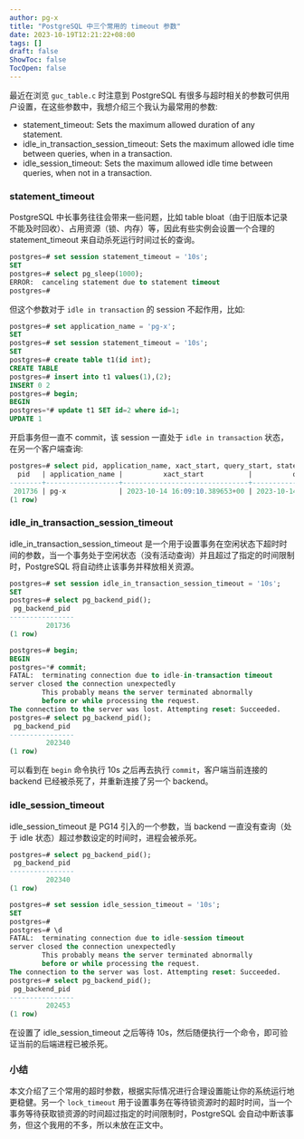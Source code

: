 ```yaml
---
author: pg-x
title: "PostgreSQL 中三个常用的 timeout 参数"
date: 2023-10-19T12:21:22+08:00
tags: []
draft: false
ShowToc: false
TocOpen: false
---
```


最近在浏览 `guc_table.c` 时注意到 PostgreSQL 有很多与超时相关的参数可供用户设置，在这些参数中，我想介绍三个我认为最常用的参数:

- statement_timeout: Sets the maximum allowed duration of any statement.
- idle_in_transaction_session_timeout: Sets the maximum allowed idle time between queries, when in a transaction.
- idle_session_timeout: Sets the maximum allowed idle time between queries, when not in a transaction.

### statement_timeout

PostgreSQL 中长事务往往会带来一些问题，比如 table bloat（由于旧版本记录不能及时回收）、占用资源（锁、内存）等，因此有些实例会设置一个合理的 statement_timeout 来自动杀死运行时间过长的查询。

```SQL
postgres=# set session statement_timeout = '10s';
SET
postgres=# select pg_sleep(1000);
ERROR:  canceling statement due to statement timeout
postgres=#
```

但这个参数对于 `idle in transaction` 的 session 不起作用，比如:

```SQL
postgres=# set application_name = 'pg-x';
SET
postgres=# set session statement_timeout = '10s';
SET
postgres=# create table t1(id int);
CREATE TABLE
postgres=# insert into t1 values(1),(2);
INSERT 0 2
postgres=# begin;
BEGIN
postgres=*# update t1 SET id=2 where id=1;
UPDATE 1
```

开启事务但一直不 commit，该 session 一直处于 `idle in transaction` 状态，在另一个客户端查询:

```SQL
postgres=# select pid, application_name, xact_start, query_start, state from pg_stat_activity where application_name='pg-x';
  pid   | application_name |          xact_start           |          query_start          |        state
--------+------------------+-------------------------------+-------------------------------+---------------------
 201736 | pg-x             | 2023-10-14 16:09:10.389653+00 | 2023-10-14 16:10:17.354243+00 | idle in transaction
(1 row)
```

### idle_in_transaction_session_timeout

idle_in_transaction_session_timeout 是一个用于设置事务在空闲状态下超时时间的参数，当一个事务处于空闲状态（没有活动查询）并且超过了指定的时间限制时，PostgreSQL 将自动终止该事务并释放相关资源。

```SQL
postgres=# set session idle_in_transaction_session_timeout = '10s';
SET
postgres=# select pg_backend_pid();
 pg_backend_pid
----------------
         201736
(1 row)

postgres=# begin;
BEGIN
postgres=*# commit;
FATAL:  terminating connection due to idle-in-transaction timeout
server closed the connection unexpectedly
        This probably means the server terminated abnormally
        before or while processing the request.
The connection to the server was lost. Attempting reset: Succeeded.
postgres=# select pg_backend_pid();
 pg_backend_pid
----------------
         202340
(1 row)

```

可以看到在 `begin` 命令执行 10s 之后再去执行 `commit`，客户端当前连接的 backend 已经被杀死了，并重新连接了另一个 backend。

### idle_session_timeout

idle_session_timeout 是 PG14 引入的一个参数，当 backend 一直没有查询（处于 idle 状态）超过参数设定的时间时，进程会被杀死。

```SQL
postgres=# select pg_backend_pid();
 pg_backend_pid
----------------
         202340
(1 row)

postgres=# set session idle_session_timeout = '10s';
SET
postgres=#
postgres=# \d
FATAL:  terminating connection due to idle-session timeout
server closed the connection unexpectedly
        This probably means the server terminated abnormally
        before or while processing the request.
The connection to the server was lost. Attempting reset: Succeeded.
postgres=# select pg_backend_pid();
 pg_backend_pid
----------------
         202453
(1 row)
```

在设置了 idle_session_timeout 之后等待 10s，然后随便执行一个命令，即可验证当前的后端进程已被杀死。

### 小结

本文介绍了三个常用的超时参数，根据实际情况进行合理设置能让你的系统运行地更稳健。另一个 `lock_timeout` 用于设置事务在等待锁资源时的超时时间，当一个事务等待获取锁资源的时间超过指定的时间限制时，PostgreSQL 会自动中断该事务，但这个我用的不多，所以未放在正文中。
